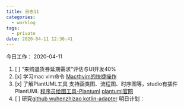 ```yaml
---
title: 日志11
categories:
  - worklog
tags:
  - private
date: 2020-04-11 12:36:41
---
```

今日工作：
2020-04-11
<!--more-->
1. [ ] “来购退货券延期需求”评估与UI开发40%
2. [x] 学习mac vim命令
    [Mac中vim的快捷操作](https://blog.csdn.net/zhangvalue/article/details/84984062)
3. [x] 了解PlantUML工具
    支持画类图、流程图、时序图等，studio有插件PlantUML
    [程序员绘图工具-Plantuml](https://www.jianshu.com/p/30f6a9c06083)
    [plantuml官网](https://plantuml.com/) 
4. [ ] 研究[github wuhenzhizao kotlin-adapter](https://github.com/wuhenzhizao/kotlin-adapter)
明日计划：